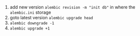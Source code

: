 1. add new version `alembic revision -m "init db"` in where the `alembic.ini` storage
2. goto latest version `alembic upgrade head`
3. `alembic downgrade -1`
4. `alembic upgrade +1`
